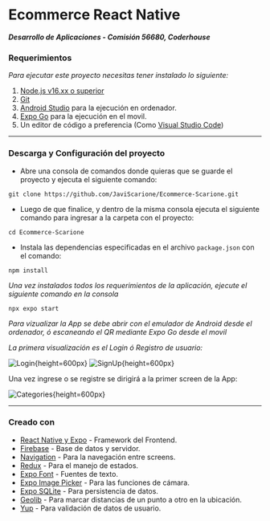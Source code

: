# Ecommerce React Native

***Desarrollo de Aplicaciones - Comisión 56680, Coderhouse***

### Requerimientos

*Para ejecutar este proyecto necesitas tener instalado lo siguiente:*

1. [Node.js v16.xx o superior](https://nodejs.org/en)
1. [Git](https://git-scm.com/)
2. [Android Studio](https://developer.android.com/studio?hl=es-419) para la ejecución en ordenador.
3. [Expo Go](https://expo.dev/client) para la ejecución en el movil.
3. Un editor de código a preferencia (Como [Visual Studio Code](https://code.visualstudio.com/))

___

### Descarga y Configuración del proyecto

- Abre una consola de comandos donde quieras que se guarde el proyecto y ejecuta el siguiente comando:
```
git clone https://github.com/JaviScarione/Ecommerce-Scarione.git
```

- Luego de que finalice, y dentro de la misma consola ejecuta el siguiente comando para ingresar a la carpeta con el proyecto:
 ```
 cd Ecommerce-Scarione
 ``` 

- Instala las dependencias especificadas en el archivo ```package.json``` con el comando:
```
npm install
```



*Una vez instalados todos los requerimientos de la aplicación, ejecute el siguiente comando en la consola*

```
npx expo start
```
*Para vizualizar la App se debe abrir con el emulador de Android desde el ordenador, ó escaneando el QR mediante Expo Go desde el movil*

*La primera visualización es el Login ó Registro de usuario:*

![Login](https://github.com/JaviScarione/Ecommerce-Scarione/blob/main/assets/login.jpeg?raw=true){height=600px}
![SignUp](https://github.com/JaviScarione/Ecommerce-Scarione/blob/main/assets/signup.jpeg?raw=true){height=600px}

Una vez ingrese o se registre se dirigirá a la primer screen de la App:

![Categories](https://github.com/JaviScarione/Ecommerce-Scarione/blob/main/assets/categories.jpeg?raw=true){height=600px}
___

### Creado con

* [React Native y Expo](https://es.react.dev/) - Framework del Frontend.
* [Firebase](https://firebase.google.com/) - Base de datos y servidor.
* [Navigation](https://reactnavigation.org/) - Para la navegación entre screens.
* [Redux](https://redux.js.org/) - Para el manejo de estados.
* [Expo Font](https://docs.expo.dev/versions/latest/sdk/font/) - Fuentes de texto.
* [Expo Image Picker](https://docs.expo.dev/versions/latest/sdk/imagepicker/) - Para las funciones de cámara.
* [Expo SQLite](https://docs.expo.dev/versions/latest/sdk/sqlite/) - Para persistencia de datos.
* [Geolib](https://www.npmjs.com/package/geolib) - Para marcar distancias de un punto a otro en la ubicación.
* [Yup](https://www.npmjs.com/package/yup) - Para validación de datos de usuario.